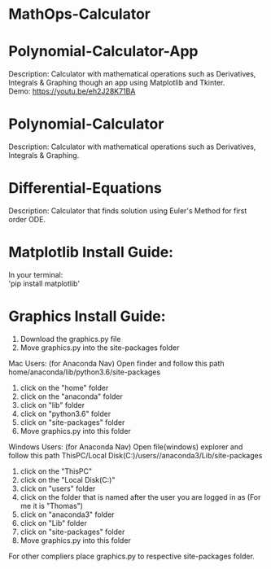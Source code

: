 
# MathOps-Calculator
# Polynomial-Calculator-App
Description: Calculator with mathematical operations such as Derivatives, Integrals & Graphing though an app using Matplotlib and Tkinter.  
Demo: https://youtu.be/eh2J28K71BA

# Polynomial-Calculator
Description: Calculator with mathematical operations such as Derivatives, Integrals & Graphing.

# Differential-Equations
Description: Calculator that finds solution using Euler's Method for first order ODE.

# Matplotlib Install Guide:
In your terminal:  
'pip install matplotlib'

# Graphics Install Guide:
1. Download the graphics.py file
2. Move graphics.py into the site-packages folder

Mac Users: (for Anaconda Nav)
Open finder and follow this path
home/anaconda/lib/python3.6/site-packages
1. click on the "home" folder
2. click on the "anaconda" folder
3. click on "lib" folder
4. click on "python3.6" folder
5. click on "site-packages" folder
6. Move graphics.py into this folder

Windows Users: (for Anaconda Nav)
Open file(windows) explorer and follow this path
ThisPC/Local Disk(C:)/users/<YOUR NAME>/anaconda3/Lib/site-packages
1. click on the "ThisPC" 
2. click on the "Local Disk(C:)" 
3. click on "users" folder
4. click on the folder that is named after the user you are logged in as (For me it is "Thomas")
5. click on "anaconda3" folder
6. click on "Lib" folder
7. click on "site-packages" folder
8. Move graphics.py into this folder
  
For other compliers place graphics.py to respective site-packages folder.
